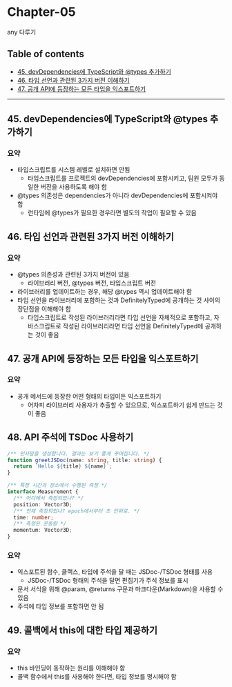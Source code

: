 # **Chapter-05**

any 다루기

## Table of contents
- [45. devDependencies에 TypeScript와 @types 추가하기](#45-devdependencies에-typescript와-types-추가하기)
- [46. 타입 선언과 관련된 3가지 버전 이해하기](#46-타입-선언과-관련된-3가지-버전-이해하기)
- [47. 공개 API에 등장하는 모든 타입을 익스포트하기](#47-공개-api에-등장하는-모든-타입을-익스포트하기)

---

## **45. devDependencies에 TypeScript와 @types 추가하기**

### 요약
- 타입스크립트를 시스템 레벨로 설치하면 안됨
  - 타입스크립트를 프로젝트의 devDependencies에 포함시키고, 팀원 모두가 동일한 버전을 사용하도록 해야 함
- @types 의존성은 dependencies가 아니라 devDependencies에 포함시켜야 함
  - 런타임에 @types가 필요한 경우라면 별도의 작업이 필요할 수 있음

## **46. 타입 선언과 관련된 3가지 버전 이해하기**

### 요약
- @types 의존성과 관련된 3가지 버전이 있음
  - 라이브러리 버전, @types 버전, 타입스크립트 버전
- 라이브러리를 업데이트하는 경우, 해당 @types 역시 업데이트해야 함
- 타입 선언을 라이브러리에 포함하는 것과 DefinitelyTyped에 공개하는 것 사이의 장단점을 이해해야 함
  - 타입스크립트로 작성된 라이브러리라면 타입 선언을 자체적으로 포함하고, 자바스크립트로 작성된 라이브러리라면 타입 선언을 DefinitelyTyped에 공개하는 것이 좋음

## **47. 공개 API에 등장하는 모든 타입을 익스포트하기**

### 요약
- 공개 메서드에 등장한 어떤 형태의 타입이든 익스포트하기
  - 어차피 라이브러리 사용자가 추출할 수 있으므로, 익스포트하기 쉽게 만드는 것이 좋음

## **48. API 주석에 TSDoc 사용하기**

```ts
/** 인사말을 생성합니다. 결과는 보기 좋게 꾸며집니다. */
function greetJSDoc(name: string, title: string) { 
  return `Hello ${title} ${name}`;
}
```

```ts
/** 특정 시간과 장소에서 수행된 측정 */
interface Measurement {
  /** 어디에서 측정되었나? */
  position: Vector3D;
  /** 언제 측정되었나? epoch에서부터 초 단위로. */ 
  time: number;
  /** 측정된 운동량 */
  momentum: Vector3D;
}
```


### 요약
- 익스포트된 함수, 클랙스, 타입에 주석을 달 때는 JSDoc-/TSDoc 형태를 사용
  - JSDoc-/TSDoc 형태의 주석을 달면 편집기가 주석 정보를 표시
- 문서 서식을 위해 @param, @returns 구문과 마크다운(Markdown)을 사용할 수 있음
- 주석에 타입 정보를 포함하면 안 됨

## **49. 콜백에서 this에 대한 타입 제공하기**

### 요약
- this 바인딩이 동작하는 원리를 이해해야 함
- 콜백 함수에서 this를 사용해야 한다면, 타입 정보를 명시해야 함
